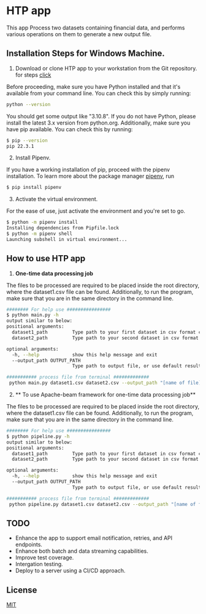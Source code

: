 # HTP app
 This app Process two datasets containing financial data, and performs various operations on them to generate a new output file.

## Installation Steps for Windows Machine.

1. Download or clone HTP app to your workstation from the Git repository. for steps [click](https://blog.hubspot.com/website/download-from-github)

Before proceeding, make sure you have Python installed and that it's available from your command line. You can check this by simply running:
```bash
python --version
```
You should get some output like "3.10.8". If you do not have Python, please install the latest 3.x version from python.org. Additionally, make sure you have pip available. You can check this by running:
```bash
$ pip --version
pip 22.3.1
```

2. Install Pipenv.

If you have a working installation of pip, proceed with the pipenv installation. To learn more about the package manager [pipenv](https://pipenv.pypa.io/en/latest/installation/), run
```bash
$ pip install pipenv
```

3. Activate the virtual environment.

For the ease of use, just activate the environment and you're set to go.
```bash
$ python -m pipenv install
Installing dependencies from Pipfile.lock
$ python -m pipenv shell
Launching subshell in virtual environment...
```

## How to use  HTP app
1. **One-time data processing job**

The files to be processed are required to be placed inside the root directory, where the dataset1.csv file can be found. Additionally, to run the program, make sure that you are in the same directory in the command line.
```bash
######## For help use ################
$ python main.py -h
output similar to below:
positional arguments:
  dataset1_path         Type path to your first dataset in csv format containing financial data.       
  dataset2_path         Type path to your second dataset in csv format containing tier data.

optional arguments:
  -h, --help            show this help message and exit
  --output_path OUTPUT_PATH
                        Type path to output file, or use default result.csv file.

########### process file from terminal #############
 python main.py dataset1.csv dataset2.csv --output_path "[name of file]"

```

2. ** To use Apache-beam framework for one-time data processing job**

The files to be processed are required to be placed inside the root directory, where the dataset1.csv file can be found. Additionally, to run the program, make sure that you are in the same directory in the command line.
```bash
######## For help use ################
$ python pipeline.py -h
output similar to below:
positional arguments:
  dataset1_path         Type path to your first dataset in csv format containing financial data.       
  dataset2_path         Type path to your second dataset in csv format containing tier data.

optional arguments:
  -h, --help            show this help message and exit
  --output_path OUTPUT_PATH
                        Type path to output file, or use default result.csv file.

########### process file from terminal #############
 python pipeline.py dataset1.csv dataset2.csv --output_path "[name of file]"

```
## TODO
- Enhance the app to support email notification, retries, and API endpoints.
- Enhance both batch and data streaming capabilities.
- Improve test coverage.
- Intergation testing.
- Deploy to a server using a CI/CD approach.

## License
[MIT](https://choosealicense.com/licenses/mit/)